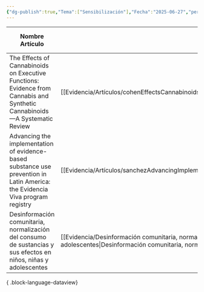 ```yaml
---
{"dg-publish":true,"Tema":["Sensibilización"],"Fecha":"2025-06-27","permalink":"/evidencia/","dgPassFrontmatter":true,"noteIcon":"","created":"2025-06-27","updated":"2025-06-27T14:53:05.314-04:00"}
---
```



| Nombre Artículo                                                                                                               | Enlace a Archivo                                                                                                                                                                                                                                    | Temas                                                          | Fecha de Creación |
| ----------------------------------------------------------------------------------------------------------------------------- | --------------------------------------------------------------------------------------------------------------------------------------------------------------------------------------------------------------------------------------------------- | -------------------------------------------------------------- | ----------------- |
| The Effects of Cannabinoids on Executive Functions: Evidence from Cannabis and Synthetic Cannabinoids—A Systematic Review     | [[Evidencia/Artículos/cohenEffectsCannabinoidsExecutive2018\|cohenEffectsCannabinoidsExecutive2018]]                                                                                                                                             | <ul><li>Evidencia</li><li>Artículo</li><li>Cannabis</li></ul>  | \-                |
| Advancing the implementation of evidence-based substance use prevention in Latin America: the Evidencia Viva program registry | [[Evidencia/Artículos/sanchezAdvancingImplementationEvidencebased2025\|sanchezAdvancingImplementationEvidencebased2025]]                                                                                                                         | <ul><li>Evidencia</li><li>Artículo</li></ul>                   | \-                |
| Desinformación comunitaria, normalización del consumo de sustancias y sus efectos en niños, niñas y adolescentes              | [[Evidencia/Desinformación comunitaria, normalización del consumo de sustancias y sus efectos en niños, niñas y adolescentes\|Desinformación comunitaria, normalización del consumo de sustancias y sus efectos en niños, niñas y adolescentes]] | <ul><li>Evidencia</li><li>Desinformación Comunitaria</li></ul> | \-                |

{ .block-language-dataview}
